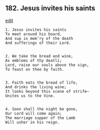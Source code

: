 
## 182.  Jesus invites his saints
[edit](https://docs.google.com/document/d/1Pkw3ofjNxIdVoC_ZUARwJjlU45G2bvZ4/edit?mode=html)



    1. Jesus invites his saints
    To meet around his board,
    And sup in mem’ry of the death
    And sufferings of their Lord.


    2. We take the bread and wine,
    As emblems of thy deatli;
    Lord, raise our souls above the sign,
    To feast on thee by faith.


    3. Faith eats the bread of life,
    And drinks the living wine;
    It looks beyond this scene of strife—
    Unites us to the Vine.


    4. Soon shall the night be gone,
    Our Lord will come again;
    The marriage supper of the Lamb
    Will usher in his reign.
